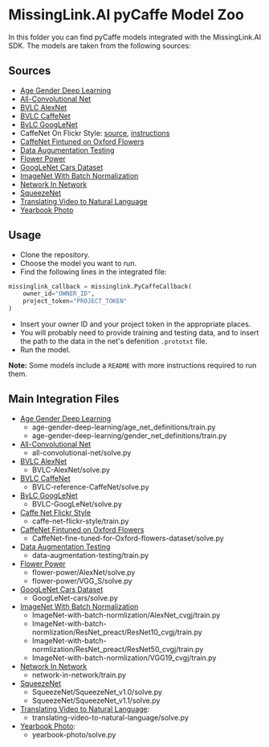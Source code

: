 # MissingLink.AI pyCaffe Model Zoo
In this folder you can find pyCaffe models integrated with the MissingLink.AI SDK. The models are taken from the following sources:

## Sources

* [Age Gender Deep Learning](https://github.com/GilLevi/AgeGenderDeepLearning)
* [All-Convolutional Net](https://github.com/mateuszbuda/ALL-CNN)
* [BVLC AlexNet](https://github.com/BVLC/caffe/tree/master/models/bvlc_alexnet)
* [BVLC CaffeNet](https://github.com/BVLC/caffe/tree/master/models/bvlc_reference_caffenet)
* [BvLC GoogLeNet](https://github.com/BVLC/caffe/tree/master/models/bvlc_googlenet)
* CaffeNet On Flickr Style: [source](https://github.com/BVLC/caffe/tree/master/models/finetune_flickr_style), [instructions](https://github.com/BVLC/caffe/tree/master/examples/finetune_flickr_style)
* [CaffeNet Fintuned on Oxford Flowers](https://gist.github.com/jimgoo/0179e52305ca768a601f)
* [Data Augumentation Testing](https://github.com/gombru/dataAugmentationTesting)
* [Flower Power](http://jimgoo.com/flower-power/)
* [GoogLeNet Cars Dataset](https://gist.github.com/bogger/b90eb88e31cd745525ae)
* [ImageNet With Batch Normalization](https://github.com/cvjena/cnn-models)
* [Network In Network](https://gist.github.com/mavenlin/e56253735ef32c3c296d)
* [SqueezeNet](https://github.com/DeepScale/SqueezeNet)
* [Translating Video to Natural Language](https://gist.github.com/vsubhashini/3761b9ad43f60db9ac3d)
* [Yearbook Photo](https://gist.github.com/katerakelly/842f948d568d7f1f0044)

## Usage

* Clone the repository.
* Choose the model you want to run.
* Find the following lines in the integrated file:
```python
missinglink_callback = missinglink.PyCaffeCallback(
    owner_id="OWNER_ID",
    project_token="PROJECT_TOKEN"
)
```
* Insert your owner ID and your project token in the appropriate places.
* You will probably need to provide training and testing data, and to insert the path to the data in the net's defenition `.prototxt` file.
* Run the model.

**Note:** Some models include a `README` with more instructions required to run them.

## Main Integration Files

* [Age Gender Deep Learning](https://github.com/missinglinkai/model-zoo/blob/feature/pycaffe/pycaffe/age-gender-deep-learning)
  * age-gender-deep-learning/age_net_definitions/train.py
  * age-gender-deep-learning/gender_net_definitions/train.py
* [All-Convolutional Net](https://github.com/missinglinkai/model-zoo/tree/feature/pycaffe/pycaffe/all-convolutional-net)
  * all-convolutional-net/solve.py
* [BVLC AlexNet](https://github.com/missinglinkai/model-zoo/tree/feature/pycaffe/pycaffe/bvlc-alexnet)
  * BVLC-AlexNet/solve.py
* [BVLC CaffeNet](https://github.com/missinglinkai/model-zoo/tree/feature/pycaffe/pycaffe/bvlc-reference-CaffeNet)
  * BVLC-reference-CaffeNet/solve.py
* [BvLC GoogLeNet](https://github.com/missinglinkai/model-zoo/tree/feature/pycaffe/pycaffe/bvlc-GoogLeNet)
  * BVLC-GoogLeNet/solve.py
* [Caffe Net Flickr Style](https://github.com/missinglinkai/model-zoo/blob/feature/pycaffe/pycaffe/caffe-net-flickr-style/train.py)
  * caffe-net-flickr-style/train.py
* [CaffeNet Fintuned on Oxford Flowers](https://github.com/missinglinkai/model-zoo/tree/feature/pycaffe/pycaffe/CaffeNet-fine-tuned-for-Oxford-flowers-dataset)
  * CaffeNet-fine-tuned-for-Oxford-flowers-dataset/solve.py
* [Data Augmentation Testing](https://github.com/missinglinkai/model-zoo/blob/feature/pycaffe/pycaffe/data-augmentation-testing/train.py)
  * data-augmentation-testing/train.py
* [Flower Power](https://github.com/missinglinkai/model-zoo/tree/feature/pycaffe/pycaffe/flower-power)
  * flower-power/AlexNet/solve.py
  * flower-power/VGG_S/solve.py
* [GoogLeNet Cars Dataset](https://github.com/missinglinkai/model-zoo/tree/feature/pycaffe/pycaffe/GoogLeNet-cars)
  * GoogLeNet-cars/solve.py
* [ImageNet With Batch Normalization](https://github.com/missinglinkai/model-zoo/tree/feature/pycaffe/pycaffe/ImageNet-with-batch-normlization)
  * ImageNet-with-batch-normlization/AlexNet_cvgj/train.py
  * ImageNet-with-batch-normlization/ResNet_preact/ResNet10_cvgj/train.py
  * ImageNet-with-batch-normlization/ResNet_preact/ResNet50_cvgj/train.py
  * ImageNet-with-batch-normlization/VGG19_cvgj/train.py
* [Network In Network](https://github.com/missinglinkai/model-zoo/tree/feature/pycaffe/pycaffe/network-in-network)
  * network-in-network/train.py
* [SqueezeNet](https://github.com/missinglinkai/model-zoo/tree/feature/pycaffe/pycaffe/SqueezeNet)
  * SqueezeNet/SqueezeNet_v1.0/solve.py
  * SqueezeNet/SqueezeNet_v1.1/solve.py
* [Translating Video to Natural Language](https://github.com/missinglinkai/model-zoo/tree/feature/pycaffe/pycaffe/translating-video-to-natural-language):
  * translating-video-to-natural-language/solve.py
* [Yearbook Photo](https://github.com/missinglinkai/model-zoo/tree/feature/pycaffe/pycaffe/yearbook-photo):
  * yearbook-photo/solve.py
